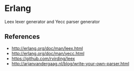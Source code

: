 Erlang
======

Leex lexer generator and Yecc parser generator

References
----------

* http://erlang.org/doc/man/leex.html
* http://erlang.org/doc/man/yecc.html
* https://github.com/rvirding/leex
* http://arjanvandergaag.nl/blog/write-your-own-parser.html
